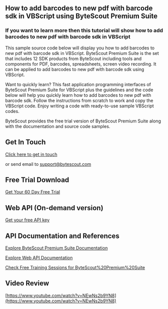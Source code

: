 ## How to add barcodes to new pdf with barcode sdk in VBScript using ByteScout Premium Suite

### If you want to learn more then this tutorial will show how to add barcodes to new pdf with barcode sdk in VBScript

This sample source code below will display you how to add barcodes to new pdf with barcode sdk in VBScript. ByteScout Premium Suite is the set that includes 12 SDK products from ByteScout including tools and components for PDF, barcodes, spreadsheets, screen video recording. It can be applied to add barcodes to new pdf with barcode sdk using VBScript.

Want to quickly learn? This fast application programming interfaces of ByteScout Premium Suite for VBScript plus the guidelines and the code below will help you quickly learn how to add barcodes to new pdf with barcode sdk. Follow the instructions from scratch to work and copy the VBScript code. Enjoy writing a code with ready-to-use sample VBScript codes.

ByteScout provides the free trial version of ByteScout Premium Suite along with the documentation and source code samples.

## Get In Touch

[Click here to get in touch](https://bytescout.zendesk.com/hc/en-us/requests/new?subject=ByteScout%20Premium%20Suite%20Question)

or send email to [support@bytescout.com](mailto:support@bytescout.com?subject=ByteScout%20Premium%20Suite%20Question) 

## Free Trial Download

[Get Your 60 Day Free Trial](https://bytescout.com/download/web-installer?utm_source=github-readme)

## Web API (On-demand version)

[Get your free API key](https://pdf.co/documentation/api?utm_source=github-readme)

## API Documentation and References

[Explore ByteScout Premium Suite Documentation](https://bytescout.com/documentation/index.html?utm_source=github-readme)

[Explore Web API Documentation](https://pdf.co/documentation/api?utm_source=github-readme)

[Check Free Training Sessions for ByteScout%20Premium%20Suite](https://academy.bytescout.com/)

## Video Review

[https://www.youtube.com/watch?v=NEwNs2b9YN8](https://www.youtube.com/watch?v=NEwNs2b9YN8)